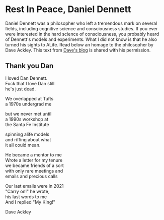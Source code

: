 # Rest In Peace, Daniel Dennett

Daniel Dennett was a philosopher who left a tremendous mark on several fields, including cognitive science and consciousness studies. If you ever were interested in the hard science of consciousness, you probably heard of Dennett's models and experiments. What I did not know is that he also turned his sights to ALife.
Read below an homage to the philosopher by Dave Ackley. This text from [Dave's blog](https://livingcomputation.com/lc/morning/202404201125-dan-dennett.html) is shared with his permission.

## Thank you Dan

I loved Dan Dennett.  
Fuck that I love Dan still  
he's just dead.  

We overlapped at Tufts  
a 1970s undergrad me  

but we never met until  
a 1990s workshop at  
the Santa Fe Institute  

spinning alife models  
and riffing about what  
it all could mean.  

He became a mentor to me  
Wrote a letter for my tenure  
we became friends of a sort  
with only rare meetings and  
emails and precious calls  

Our last emails were in 2021  
"Carry on!" he wrote,  
his last words to me  
And I replied "My King!"  

Dave Ackley
